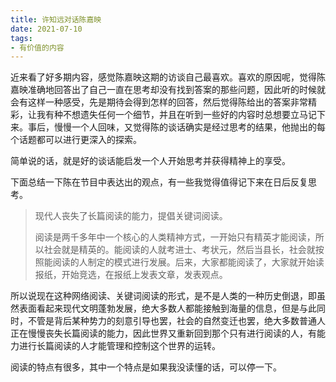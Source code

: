 ```yaml
---
title: 许知远对话陈嘉映
date: 2021-07-10
tags:
- 有价值的内容
---
```


近来看了好多期内容，感觉陈嘉映这期的访谈自己最喜欢。喜欢的原因呢，觉得陈嘉映准确地回答出了自己一直在思考却没有找到答案的那些问题，因此听的时候就会有这样一种感受，先是期待会得到怎样的回答，然后觉得陈给出的答案非常精彩，让我有种不想遗失任何一个细节，并且在听到一些好的内容时总想要立马记下来。事后，慢慢一个人回味，又觉得陈的谈话确实是经过思考的结果，他抛出的每个话题都可以进行更深入的探索。

简单说的话，就是好的谈话能启发一个人开始思考并获得精神上的享受。

下面总结一下陈在节目中表达出的观点，有一些我觉得值得记下来在日后反复思考。

>现代人丧失了长篇阅读的能力，提倡关键词阅读。
>
>阅读是两千多年中一个核心的人类精神方式，一开始只有精英才能阅读，所以社会就是精英的。能阅读的人就考进士、考状元，然后当县长，社会就按照能阅读的人制定的模式进行发展。后来，大家都能阅读了，大家就开始读报纸，开始竞选，在报纸上发表文章，发表观点。

所以说现在这种网络阅读、关键词阅读的形式，是不是人类的一种历史倒退，即虽然表面看起来现代文明蓬勃发展，绝大多数人都能接触到海量的信息，但是与此同时，不管是背后某种势力的刻意引导也罢，社会的自然变迁也罢，绝大多数普通人正在慢慢丧失长篇阅读的能力，因此世界又重新回到那个只有进行阅读的人，有能力进行长篇阅读的人才能管理和控制这个世界的运转。

阅读的特点有很多，其中一个特点是如果我没读懂的话，可以停一下。
